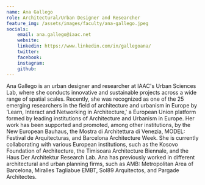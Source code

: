 ```yaml
---
name: Ana Gallego
role: Architectural/Urban Designer and Researcher
feature_img: /assets/images/faculty/ana-gallego.jpeg
socials:
    email: ana.gallego@iaac.net
    website:
    linkedin: https://www.linkedin.com/in/gallegoana/
    twitter:
    facebook:
    instagram:
    github:
---
```


Ana Gallego is an urban designer and researcher at IAAC's Urban Sciences Lab, where she  conducts innovative and sustainable projects across a wide range of spatial scales. Recently, she was  recognized as one of the 25 emerging researchers in the field of architecture and urbanism in Europe  by ‘Learn, Interact and Networking in Architecture,' a European Union platform formed by leading  institutions of Architecture and Urbanism in Europe. Her work has been supported and promoted,  among other institutions, by the New European Bauhaus, the Mostra di Architettura di Venezia,  MODEL: Festival de Arquitecturas, and Barcelona Architecture Week. She is currently collaborating  with various European institutions, such as the Kosovo Foundation of Architecture, the Timisoara  Architecture Biennale, and the Haus Der Architektur Research Lab. Ana has previously worked in  different architectural and urban planning firms, such as AMB: Metropolitan Area of Barcelona,  Miralles Tagliabue EMBT, Sol89 Arquitectos, and Pargade Architectes.